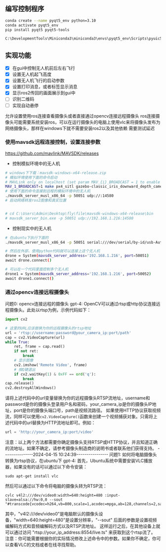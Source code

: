 ## 编写控制程序

```bash
conda create --name pyqt5_env python=3.10
conda activate pyqt5_env
pip install pyqt5 pyqt5-tools

C:\DevelopmentTools\Miniconda3\miniconda3\envs\pyqt5_env\Scripts\pyuic5.exe fly_gui.ui -o fly_gui.py
```

## 实现功能

- [x] 在gui中控制无人机前后左右飞行
- [x] 设置无人机起飞高度
- [x] 设置无人机飞行的启动参数
- [x] 设置打印消息，或者标签显示消息
- [x] 显示ros2传回的画面展示到gui中
- [ ] 识别二维码
- [ ] 实现自动悬停

允许设置使用ros连接查看摄像头或者直接通过opencv连接远程摄像头
ros连接摄像头可能需要系统安装ros，可以在运行摄像头的电脑上使用vlc来将摄像头发布为网络摄像头，那样在windows下就不需要安装ros2以及其他依赖
需要测试延迟

### 使用mavsdk远程连接控制，设置连接参数

https://github.com/mavlink/MAVSDK/releases

- 控制模拟环境中的无人机

```bash
# windows下下载：mavsdk-windows-x64-release.zip
# 模拟环境使用下面的命令启动
# MAVLink only on localhost (set param MAV_{i}_BROADCAST = 1 to enable network)
MAV_1_BROADCAST=1 make px4_sitl gazebo-classic_iris_downward_depth_camera
# 使用下面的命令连接到远程的模拟环境中的无人机
./mavsdk_server_musl_x86_64 -p 50051 udp://:14580
# 启动网络转发ros2图像和真实位置


# cd C:\Users\Admin\Desktop\fly\file\mavsdk-windows-x64-release\bin
# mavsdk_server_bin.exe -p 50051 udp://192.168.1.216:14580
```

- 控制现实中的无人机

```bash
# 在ubuntu下执行下面的
./mavsdk_server_musl_x86_64 -p 50051 serial:///dev/serial/by-id/usb-Auterion_PX4_FMU_v6C.x_0-if00 

# 然后在外部，使用python代码就可以连接上这个无人机
drone = System(mavsdk_server_address='192.168.1.216', port=50051)
await drone.connect()

# 可以在一个代码里面控制多个无人机
drone1 = System(mavsdk_server_address='192.168.1.216', port=50052)
await drone1.connect()
```

### 通过opencv连接远程摄像头

问题0:
opencv连接远程的摄像头
gpt-4:
OpenCV可以通过rtsp或http协议连接远程摄像头。此处以rtsp为例，示例代码如下：

```python
import cv2

# 这里的URL应该替换为你的远程摄像头的rtsp地址
url = 'rtsp://username:password@your_camera_ip:port/path'
cap = cv2.VideoCapture(url)
while True:
    ret, frame = cap.read()
    if not ret:
        break
    # 显示图像
    cv2.imshow('Remote Video', frame)
    # 按Q键退出
    if cv2.waitKey(1) & 0xFF == ord('q'):
        break
cap.release()
cv2.destroyAllWindows()
```

请将上述代码中的url变量替换为你的远程摄像头RTSP流地址，username和password是你的摄像头登录用户名和密码，your_camera_ip是你的摄像头IP地址，port是你的摄像头端口号，path是视频流路径。
如果使用HTTP协议获取视频流，同样可以使用`cv2.VideoCapture()`函数来创建一个视频捕获对象。只需将上述代码中的url替换为HTTP流地址即可。例如：

```python
url = 'http://your_camera_ip:port/video'
```

注意：以上两个方法都需要你确定摄像头支持RTSP或HTTP协议，并且知道正确的流地址。如果不确定，请参考摄像头制造商的说明书或者联系他们获得支持。
---------------2024-04-15 10:24:39----------------
问题1:
如何将电脑摄像头转换为rtsp协议，在ubuntu下
gpt-4:
首先，Ubuntu系统中需要安装VLC播放器，如果没有的话可以通过以下命令安装：

```shell
sudo apt-get install vlc
```

然后可以通过以下命令将电脑的摄像头转为RTSP流：

```shell
cvlc v4l2:///dev/video0:width=640:height=480 :input-slave=alsa://hw:0,0 --sout "#transcode{vcodec=h264,vb=800,scale=1,acodec=mpga,ab=128,channels=2,samplerate=44100}:rtp{sdp=rtsp://:8554/live.ts}"
```

其中，"v4l2:///dev/video0"是电脑默认的摄像头设备，"width=640:height=480"是设置分辨率，"--sout"
后面的参数是设置视频编解码方式和音频编解码方式以及RTSP流地址。
这样运行之后，在其他设备上就可以通过访问 "rtsp://your_ip_address:8554/live.ts" 来获取到这个rtsp流了。
注意：你可能需要根据你的实际情况修改上述命令中的参数。如果你不确定，你可以查看VLC的文档或者在线寻找帮助。


